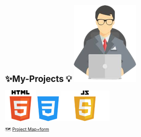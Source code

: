 # ✨My-Projects 💡 <img src="proj1-removebg-preview.png">

<img src="html-tutorial.png" width ="100px"><img src="mycss.png" width ="80px"><img src="JavaScript-Logo.png" width="159px" >




 🗺️ <a href="https://manishdeveloper333.github.io/web-template-by-table/form google map.html">Project Map+form </a>
